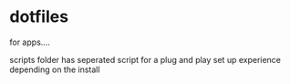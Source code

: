 # dotfiles

for apps....

scripts folder has seperated script for a plug and play set up experience depending on the install
